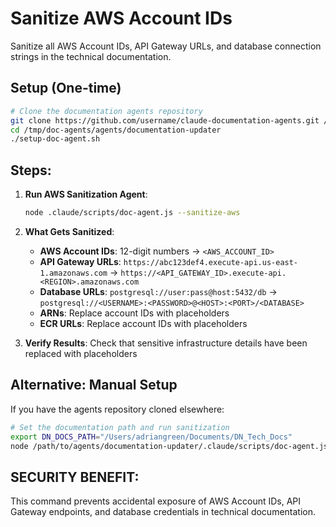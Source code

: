# Sanitize AWS Account IDs

Sanitize all AWS Account IDs, API Gateway URLs, and database connection strings in the technical documentation.

## Setup (One-time)
```bash
# Clone the documentation agents repository
git clone https://github.com/username/claude-documentation-agents.git /tmp/doc-agents
cd /tmp/doc-agents/agents/documentation-updater
./setup-doc-agent.sh
```

## Steps:

1. **Run AWS Sanitization Agent**:
   ```bash
   node .claude/scripts/doc-agent.js --sanitize-aws
   ```

2. **What Gets Sanitized**:
   - **AWS Account IDs**: 12-digit numbers → `<AWS_ACCOUNT_ID>`
   - **API Gateway URLs**: `https://abc123def4.execute-api.us-east-1.amazonaws.com` → `https://<API_GATEWAY_ID>.execute-api.<REGION>.amazonaws.com`
   - **Database URLs**: `postgresql://user:pass@host:5432/db` → `postgresql://<USERNAME>:<PASSWORD>@<HOST>:<PORT>/<DATABASE>`
   - **ARNs**: Replace account IDs with placeholders
   - **ECR URLs**: Replace account IDs with placeholders

3. **Verify Results**: Check that sensitive infrastructure details have been replaced with placeholders

## Alternative: Manual Setup
If you have the agents repository cloned elsewhere:
```bash
# Set the documentation path and run sanitization
export DN_DOCS_PATH="/Users/adriangreen/Documents/DN_Tech_Docs"
node /path/to/agents/documentation-updater/.claude/scripts/doc-agent.js --sanitize-aws
```

## SECURITY BENEFIT:
This command prevents accidental exposure of AWS Account IDs, API Gateway endpoints, and database credentials in technical documentation.